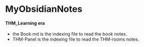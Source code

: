 # MyObsidianNotes
#### THM_Learning era

- the Book.md is the indexing file to read the book notes.
- THM-Panel is the indexing file to read the THM-rooms notes.